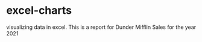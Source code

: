# excel-charts
visualizing data in excel.
This is a report for Dunder Mifflin Sales for the year 2021												

